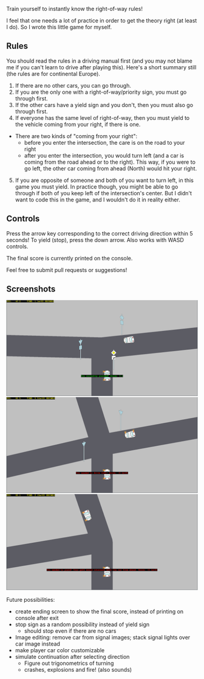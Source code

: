 Train yourself to instantly know the right-of-way rules!

I feel that one needs a lot of practice in order to get the theory right (at least I do). So I wrote this little game for myself.

## Rules

You should read the rules in a driving manual first (and you may not blame me if you can't learn to drive after playing this). Here's a short summary still (the rules are for continental Europe).

1. If there are no other cars, you can go through.
2. If you are the only one with a right-of-way/priority sign, you must go through first.
3. If the other cars have a yield sign and you don't, then you must also go through first.
4. If everyone has the same level of right-of-way, then you must yield to the vehicle coming from your right, if there is one.
  - There are two kinds of "coming from your right":
    - before you enter the intersection, the care is on the road to your right
    - after you enter the intersection, you would turn left (and a car is coming from the road ahead or to the right). This way, if you were to go left, the other car coming from ahead (North) would hit your right.
5. If you are opposite of someone and both of you want to turn left, in this game you must yield. In practice though, you might be able to go through if both of you keep left of the intersection's center. But I didn't want to code this in the game, and I wouldn't do it in reality either.

## Controls

Press the arrow key corresponding to the correct driving direction within 5 seconds!
To yield (stop), press the down arrow.
Also works with WASD controls.

The final score is currently printed on the console.

Feel free to submit pull requests or suggestions!

## Screenshots

![Correct way chosen](screenshot.png)
![Have right of way; needed to look at yield sign for the other car](screenshot-semicontrolled.png)
![Wrongly went left, when the other car would have intersected coming from my right](screenshot-wrong.png)

Future possibilities:
- create ending screen to show the final score, instead of printing on console after exit
- stop sign as a random possibility instead of yield sign
	- should stop even if there are no cars
- Image editing: remove car from signal images; stack signal lights over car image instead
- make player car color customizable
- simulate continuation after selecting direction
    - Figure out trigonometrics of turning
	- crashes, explosions and fire! (also sounds)
